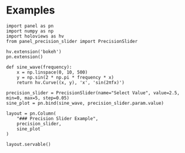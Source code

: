 # Examples

```{.python pycafe-embed pycafe-embed-style="border: 1px solid #e6e6e6; border-radius: 8px;" pycafe-embed-width="100%" pycafe-embed-height="400px" pycafe-embed-scale="1.0"}
import panel as pn
import numpy as np
import holoviews as hv
from panel_precision_slider import PrecisionSlider

hv.extension('bokeh')
pn.extension()

def sine_wave(frequency):
    x = np.linspace(0, 10, 500)
    y = np.sin(2 * np.pi * frequency * x)
    return hv.Curve((x, y), 'x', 'sin(2πfx)')

precision_slider = PrecisionSlider(name="Select Value", value=2.5, min=0, max=5, step=0.05)
sine_plot = pn.bind(sine_wave, precision_slider.param.value)

layout = pn.Column(
    "### Precision Slider Example",
    precision_slider,
    sine_plot
)

layout.servable()
```

